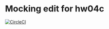# Mocking edit for hw04c

[![CircleCI](https://circleci.com/gh/luismancilla1218/GitHubApi567-hw4a/tree/HW04a_Mocking.svg?style=shield)](https://circleci.com/gh/luismancilla1218/GitHubApi567-hw4a/tree/HW04a_Mocking)

